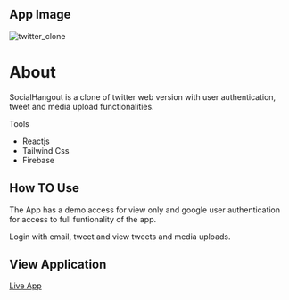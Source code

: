 ## App Image

![twitter_clone](https://user-images.githubusercontent.com/65251662/160554953-ba8799bc-4096-411f-8357-8055276e96d9.png)


# About

SocialHangout is a clone of twitter web version with user authentication, tweet and media upload functionalities.

Tools

- Reactjs
- Tailwind Css
- Firebase

## How TO Use

The App has a demo access for view only and google user authentication for access to full funtionality of the app.

Login with email, tweet and view tweets and media uploads.

## View Application

[Live App](https://socialhangout-f995d.web.app/)

